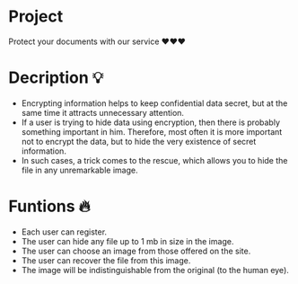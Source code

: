 # Project
Protect your documents with our service ❤❤❤
# Decription 💡
<ul>
  <li>Encrypting information helps to keep confidential data secret, but at the same time it attracts unnecessary attention. </li>
  <li>If a user is trying to hide data using encryption, then there is probably something important in him. Therefore, most often it is more important not to encrypt the data, but to hide the very existence of secret information. </li>
  <li>In such cases, a trick comes to the rescue, which allows you to hide the file in any unremarkable image.</li>
</ul>
<h1>Funtions 🔥</h1> 
<ul>
  <li>Each user can register.</li>
  <li>The user can hide any file up to 1 mb in size in the image.</li>
  <li>The user can choose an image from those offered on the site.</li>
  <li>The user can recover the file from this image.</li>
  <li>The image will be indistinguishable from the original (to the human eye).</li>
</ul>
